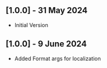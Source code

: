 ## [1.0.0] - 31 May 2024
 - Initial Version
## [1.0.0] - 9 June 2024
 - Added Format args for localization